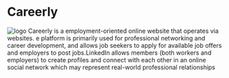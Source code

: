 # Careerly
![logo](https://user-images.githubusercontent.com/90010570/183237895-a55f4ec5-c306-44d1-b9e4-6bfaa5e69ff0.png)
Careerly is a employment-oriented online website that operates via websites. e platform is primarily used for professional networking and career development, and allows job seekers to apply for available job offers and employers to post jobs.LinkedIn allows members (both workers and employers) to create profiles and connect with each other in an online social network which may represent real-world professional relationships 
